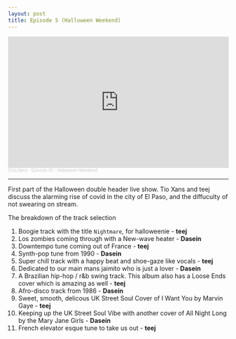 ```yaml
---
layout: post
title: Episode 5 (Halloween Weekend)
---
```

<iframe width="100%" height="300" scrolling="no" frameborder="no" allow="autoplay" src="https://w.soundcloud.com/player/?url=https%3A//api.soundcloud.com/tracks/921301417&color=%23ff5500&auto_play=false&hide_related=true&show_comments=false&show_user=true&show_reposts=false&show_teaser=true&visual=true"></iframe><div style="font-size: 10px; color: #cccccc;line-break: anywhere;word-break: normal;overflow: hidden;white-space: nowrap;text-overflow: ellipsis; font-family: Interstate,Lucida Grande,Lucida Sans Unicode,Lucida Sans,Garuda,Verdana,Tahoma,sans-serif;font-weight: 100;"><a href="https://soundcloud.com/onlyjamsradio" title="OnlyJams" target="_blank" style="color: #cccccc; text-decoration: none;">OnlyJams</a> · <a href="https://soundcloud.com/onlyjamsradio/episode-5" title="Episode #5 - Halloween Weekend" target="_blank" style="color: #cccccc; text-decoration: none;">Episode #5 - Halloween Weekend</a></div>

----
First part of the Halloween double header live show. Tio Xans and teej discuss the alarming rise of covid in the city of El Paso, and the diffuculty of not swearing on stream.

The breakdown of the track selection
1. Boogie track with the title `Nightmare`, for halloweenie - **teej**
2. Los zombies coming through with a New-wave heater - **Dasein**
3. Downtempo tune coming out of France - **teej**
4. Synth-pop tune from 1990 - **Dasein**
5. Super chill track with a happy beat and shoe-gaze like vocals - **teej**
6. Dedicated to our main mans jaimito who is just a lover - **Dasein**
7. A Brazilian hip-hop / r&b swing track. This album also has a Loose Ends cover which is amazing as well - **teej**
8. Afro-disco track from 1986 - **Dasein**
9. Sweet, smooth, delicous UK Street Soul Cover of I Want You by Marvin Gaye - **teej**
10. Keeping up the UK Street Soul Vibe with another cover of All Night Long by the Mary Jane Girls - **Dasein**
11. French elevator esque tune to take us out - **teej**